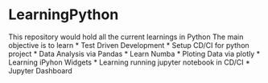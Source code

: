 # LearningPython
This repository would hold all the current learnings in Python
The main objective is to learn
		* Test Driven Development 
		* Setup CD/CI for python project
		* Data Analysis via Pandas
		* Learn Numba
		* Ploting Data via plotly 
		* Learning iPyhon Widgets
		* Learning running jupyter notebook in CD/CI
		* Jupyter Dashboard

